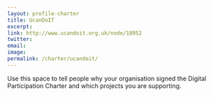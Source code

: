 ```yaml
---
layout: profile-charter
title: UcanDoIT
excerpt: 
link: http://www.ucandoit.org.uk/node/18952 
twitter: 
email: 
image: 
permalink: /charter/ucandoit/
---
```


Use this space to tell people why your organisation signed the Digital Participation Charter and which projects you are supporting.

